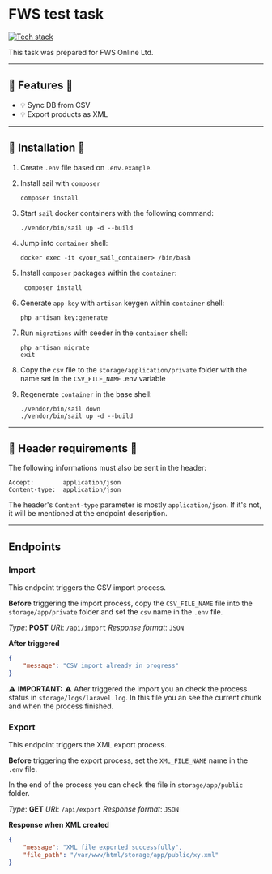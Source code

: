 # FWS test task

[![Tech stack](https://skillicons.dev/icons?i=php,laravel,mysql,docker,redis)](https://skillicons.dev)

This task was prepared for FWS Online Ltd.

---

## :rocket: Features :rocket:

- :bulb: Sync DB from CSV
- :bulb: Export products as XML

---

## 💾 Installation 💾

1. Create `.env` file based on `.env.example`.

2. Install sail with `composer`
    ```batch
    composer install
    ```

2. Start `sail` docker containers with the following command:
    ```batch
    ./vendor/bin/sail up -d --build
    ```

3. Jump into `container` shell:
    ```batch
    docker exec -it <your_sail_container> /bin/bash
    ```

4. Install `composer` packages within the `container`:
    ```batch
     composer install
    ```

5. Generate `app-key` with `artisan` keygen within `container` shell:
    ```batch
    php artisan key:generate
    ```

6. Run  `migrations` with seeder in the `container` shell:
    ```batch
    php artisan migrate
    exit
    ```

7. Copy the `csv` file to the `storage/application/private` folder with the name set in the `CSV_FILE_NAME` .env variable

8. Regenerate `container` in the base shell:
    ```batch
    ./vendor/bin/sail down
    ./vendor/bin/sail up -d --build
    ```

---

## 🤕 Header requirements 🤕

The following informations must also be sent in the header:

```
Accept:        application/json
Content-type:  application/json
```

The header's `Content-type` parameter is mostly `application/json`. If it's not, it will be mentioned at the endpoint description.

---

## Endpoints

### Import
This endpoint triggers the CSV import process.

**Before** triggering the import process, copy the `CSV_FILE_NAME` file into the `storage/app/private` folder and set the `csv` name in the `.env` file.

*Type*: **POST**
*URI*: `/api/import`
*Response format*: `JSON`

**After triggered**
```json
{
	"message": "CSV import already in progress"
}
```

:warning: **IMPORTANT:** :warning: After triggered the import you an check the process status in `storage/logs/laravel.log`. In this file you an see the current chunk and when the process finished.

### Export
This endpoint triggers the XML export process.

**Before** triggering the export process, set the `XML_FILE_NAME` name in the `.env` file.

In the end of the process you can check the file in `storage/app/public` folder.

*Type*: **GET**
*URI*: `/api/export`
*Response format*: `JSON`

**Response when XML created**
```json
{
	"message": "XML file exported successfully",
	"file_path": "/var/www/html/storage/app/public/xy.xml"
}
```
